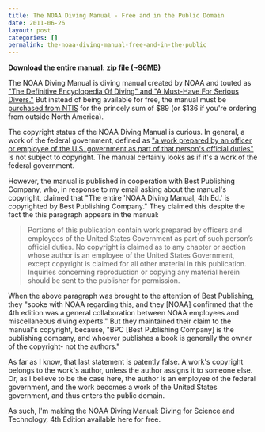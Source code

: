 ```yaml
---
title: The NOAA Diving Manual - Free and in the Public Domain
date: 2011-06-26
layout: post
categories: []
permalink: the-noaa-diving-manual-free-and-in-the-public
---
```

**Download the entire manual: [zip file (~96MB)](http://s3.amazonaws.com/pd_assets/noaa_dive_3-28-11.zip)**

The NOAA Diving Manual is diving manual created by NOAA and touted as ["The Definitive Encyclopedia Of Diving" and "A Must-Have For Serious Divers."](http://www.dive.noaa.gov/) But instead of being available for free, the manual must be [purchased from NTIS](http://www.ntis.gov/products/noaadive.aspx) for the princely sum of $89 (or $136 if you're ordering from outside North America).  

The copyright status of the NOAA Diving Manual is curious. In general, a work of the federal government, defined as ["a work prepared by an officer or employee of the U.S. government as part of that person's official duties"](http://en.wikipedia.org/wiki/Copyright_status_of_work_by_the_U.S._government) is not subject to copyright. The manual certainly looks as if it's a work of the federal government. 

However, the manual is published in cooperation with Best Publishing Company, who, in response to my email asking about the manual's copyright, claimed that "The entire 'NOAA Diving Manual, 4th Ed.' is copyrighted by Best Publishing Company." They claimed this despite the fact the this paragraph appears in the manual:

> Portions of this publication contain work prepared by officers and employees of the United States Government as part of such person’s official duties. No copyright is claimed as to any chapter or section whose author is an employee of the United States Government, except copyright is claimed for all other material in this publication. Inquiries concerning reproduction or copying any material herein should be sent to the publisher for permission.

When the above paragraph was brought to the attention of Best Publishing, they "spoke with NOAA regarding this, and they [NOAA] confirmed that the 4th edition was a general collaboration between NOAA employees and miscellaneous diving experts." But they maintained their claim to the manual's copyright, because, "BPC [Best Publishing Company] is the publishing company, and whoever publishes a book is generally the owner of the copyright- not the authors." 

As far as I know, that last statement is patently false. A work's copyright belongs to the work's author, unless the author assigns it to someone else. Or, as I believe to be the case here, the author is an employee of the federal government, and the work becomes a work of the United States government, and thus enters the public domain.

As such, I'm making the NOAA Diving Manual: Diving for Science and Technology, 4th Edition available here for free. 